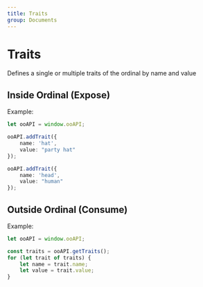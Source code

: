 ```yaml
---
title: Traits
group: Documents
---
```

# Traits
Defines a single or multiple traits of the ordinal by name and value

## Inside Ordinal (Expose)

Example:
```ts
let ooAPI = window.ooAPI;

ooAPI.addTrait({
    name: 'hat',
    value: "party hat"
});

ooAPI.addTrait({
    name: 'head',
    value: "human"
});
```

## Outside Ordinal (Consume)

Example:
```ts
let ooAPI = window.ooAPI;

const traits = ooAPI.getTraits();
for (let trait of traits) {
    let name = trait.name;
    let value = trait.value;
}
```